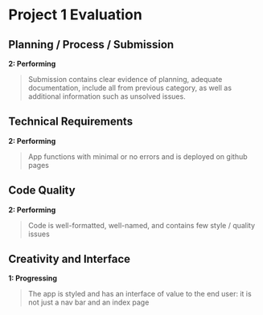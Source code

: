 # Project 1 Evaluation

## Planning / Process / Submission
**2: Performing**
>Submission contains clear evidence of planning, adequate documentation, include all from previous category, as well as additional information such as unsolved issues.

## Technical Requirements
**2: Performing**
>App functions with minimal or no errors and is deployed on github pages

## Code Quality
**2: Performing**
>Code is well-formatted, well-named, and contains few style / quality issues

## Creativity and Interface
**1: Progressing**
>The app is styled and has an interface of value to the end user: it is not just a nav bar and an index page
